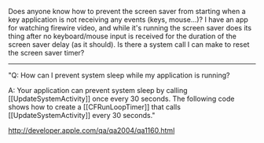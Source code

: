 Does anyone know how to prevent the screen saver from starting when a key application is not receiving any events (keys, mouse...)? I have an app for watching firewire video, and while it's running the screen saver does its thing after no keyboard/mouse input is received for the duration of the screen saver delay (as it should). Is there a system call I can make to reset the screen saver timer?

----

"Q: How can I prevent system sleep while my application is running?

A: Your application can prevent system sleep by calling [[UpdateSystemActivity]] once every 30 seconds. The following code shows how to create a [[CFRunLoopTimer]] that calls [[UpdateSystemActivity]] every 30 seconds."

http://developer.apple.com/qa/qa2004/qa1160.html